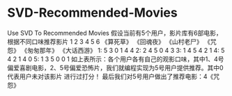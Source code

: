 # SVD-Recommended-Movies
Use SVD To  Recommended Movies
假设当前有5个用户，影片库有6部电影，根据不同口味推荐影片
          1                    2                        3                   4                    5                          6
          《算死草》            《回魂夜》          《山村老尸》              《咒怨》            《匆匆那年》     《大话西游》
1:            5                    3                    0                        1                    4                        4
2:            2                    4                    5                        0                    4                        3
3:            1                    4                    5                        4                    2                        1
4:            5                    4                    2                        1                    4                        0
5:            1                    3                    5                        0                    0                        1
如上表所示：各个用户各有自己的观影口味，其中1、4号偏爱喜剧电影，2、5号偏爱恐怖片，我们就编程实现为5号用户提供推荐。其中0代表用户未对该影片 进行过打分！
最后我们对5号用户做出了推荐电影：4《咒怨》
